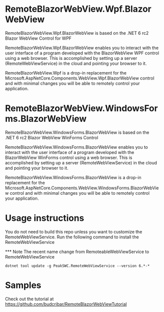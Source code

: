 # RemoteBlazorWebView.Wpf.BlazorWebView

RemoteBlazorWebView.Wpf.BlazorWebView is based on the .NET 6 rc2 Blazor WebView Control for WPF

RemoteBlazorWebView.Wpf.BlazorWebView enables you to interact with the user interface of a program developed with the BlazorWebView WPF control using a web browser. This is accomplished by setting up a server (RemoteWebViewService) in the cloud and pointing your browser to it.

RemoteBlazorWebView.Wpf is a drop-in replacement for the Microsoft.AspNetCore.Components.WebView.Wpf.BlazorWebView control and with minimal changes you will be able to remotely control your application.


# RemoteBlazorWebView.WindowsForms.BlazorWebView

RemoteBlazorWebView.WindowsForms.BlazorWebView is based on the .NET 6 rc2 Blazor WebView WinForms Control 

RemoteBlazorWebView.WindowsForms.BlazorWebView enables you to interact with the user interface of a program developed with the BlazorWebView WinForms control using a web browser. This is accomplished by setting up a server (RemoteWebViewService) in the cloud and pointing your browser to it.

RemoteBlazorWebView.WindowsForms.BlazorWebView is a drop-in replacement for the Microsoft.AspNetCore.Components.WebView.WindowsForms.BlazorWebView control and with minimal changes you will be able to remotely control your application.


# Usage instructions

You do not need to build this repo unless you want to customize the RemoteWebViewService. Run the following command to install the RemoteWebViewService

*** Note The recent name change from RemoteableWebViewService to RemoteWebViewService

```console
dotnet tool update -g PeakSWC.RemoteWebViewService --version 6.*-* 
```

# Samples

Check out the tutorial at https://github.com/budcribar/RemoteBlazorWebViewTutorial 


